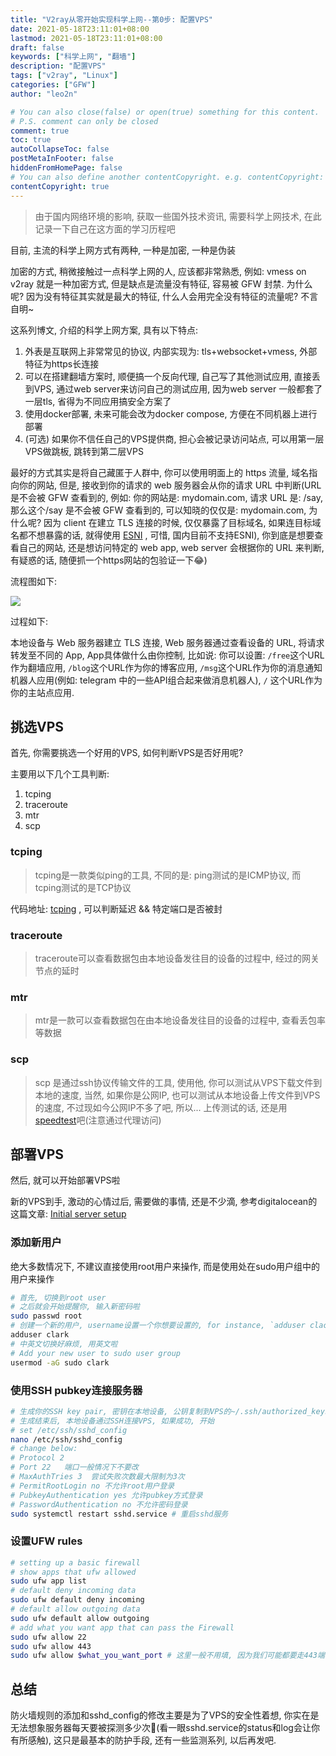 ```yaml
---
title: "V2ray从零开始实现科学上网--第0步: 配置VPS"
date: 2021-05-18T23:11:01+08:00
lastmod: 2021-05-18T23:11:01+08:00
draft: false
keywords: ["科学上网", "翻墙"]
description: "配置VPS"
tags: ["v2ray", "Linux"]
categories: ["GFW"]
author: "leo2n"

# You can also close(false) or open(true) something for this content.
# P.S. comment can only be closed
comment: true
toc: true
autoCollapseToc: false
postMetaInFooter: false
hiddenFromHomePage: false
# You can also define another contentCopyright. e.g. contentCopyright: "This is another copyright."
contentCopyright: true
---
```


<!--more-->

>由于国内网络环境的影响, 获取一些国外技术资讯, 需要科学上网技术, 在此记录一下自己在这方面的学习历程吧

目前, 主流的科学上网方式有两种, 一种是加密, 一种是伪装

加密的方式, 稍微接触过一点科学上网的人, 应该都非常熟悉, 例如: vmess on v2ray 就是一种加密方式, 但是缺点是流量没有特征, 容易被 GFW 封禁. 为什么呢? 因为没有特征其实就是最大的特征, 什么人会用完全没有特征的流量呢? 不言自明~

这系列博文, 介绍的科学上网方案, 具有以下特点: 

1. 外表是互联网上非常常见的协议, 内部实现为: tls+websocket+vmess, 外部特征为https长连接
2. 可以在搭建翻墙方案时, 顺便搞一个反向代理, 自己写了其他测试应用, 直接丢到VPS, 通过web server来访问自己的测试应用, 因为web server 一般都套了一层tls, 省得为不同应用搞安全方案了
3. 使用docker部署, 未来可能会改为docker compose, 方便在不同机器上进行部署
4. (可选) 如果你不信任自己的VPS提供商, 担心会被记录访问站点, 可以用第一层VPS做跳板, 跳转到第二层VPS

最好的方式其实是将自己藏匿于人群中, 你可以使用明面上的 https 流量, 域名指向你的网站, 但是, 接收到你的请求的 web 服务器会从你的请求 URL 中判断(URL 是不会被 GFW 查看到的, 例如: 你的网站是: mydomain.com, 请求 URL 是: /say, 那么这个/say 是不会被 GFW 查看到的, 可以知晓的仅仅是: mydomain.com, 为什么呢? 因为 client 在建立 TLS 连接的时候, 仅仅暴露了目标域名, 如果连目标域名都不想暴露的话, 就得使用  [ESNI](https://https://www.cloudflare.com/learning/ssl/what-is-encrypted-sni/) , 可惜, 国内目前不支持ESNI), 你到底是想要查看自己的网站, 还是想访问特定的 web app, web server 会根据你的 URL 来判断, 有疑惑的话, 随便抓一个https网站的包验证一下😂)

流程图如下:

![](/img/V2ray科学上网方案/proxy.png)

过程如下:

本地设备与 Web 服务器建立 TLS 连接, Web 服务器通过查看设备的 URL, 将请求转发至不同的 App, App具体做什么由你控制, 比如说: 你可以设置: `/free`这个URL作为翻墙应用, `/blog`这个URL作为你的博客应用, `/msg`这个URL作为你的消息通知机器人应用(例如: telegram 中的一些API组合起来做消息机器人), `/` 这个URL作为你的主站点应用.

## 挑选VPS

首先, 你需要挑选一个好用的VPS, 如何判断VPS是否好用呢? 

主要用以下几个工具判断: 

1. tcping
2. traceroute
3. mtr
4. scp

### tcping

> tcping是一款类似ping的工具, 不同的是: ping测试的是ICMP协议, 而tcping测试的是TCP协议

代码地址: [tcping](https://github.com/cloverstd/tcping) , 可以判断延迟 &&  特定端口是否被封

### traceroute

> traceroute可以查看数据包由本地设备发往目的设备的过程中, 经过的网关节点的延时

### mtr

> mtr是一款可以查看数据包在由本地设备发往目的设备的过程中, 查看丢包率等数据

### scp

> scp 是通过ssh协议传输文件的工具, 使用他, 你可以测试从VPS下载文件到本地的速度, 当然, 如果你是公网IP, 也可以测试从本地设备上传文件到VPS的速度, 不过现如今公网IP不多了吧, 所以... 上传测试的话, 还是用[speedtest](https://www.speedtest.net/)吧(注意通过代理访问)

## 部署VPS

然后, 就可以开始部署VPS啦

新的VPS到手, 激动的心情过后, 需要做的事情, 还是不少滴, 参考digitalocean的这篇文章: [Initial server setup](https://www.digitalocean.com/community/tutorials/initial-server-setup-with-ubuntu-20-04)

### 添加新用户

绝大多数情况下, 不建议直接使用root用户来操作, 而是使用处在sudo用户组中的用户来操作

```bash
# 首先, 切换到root user
# 之后就会开始提醒你, 输入新密码啦
sudo passwd root
# 创建一个新的用户, username设置一个你想要设置的, for instance, `adduser clack`
adduser clark
# 中英文切换好麻烦, 用英文啦
# Add your new user to sudo user group
usermod -aG sudo clark
```

### 使用SSH pubkey连接服务器

```bash
# 生成你的SSH key pair, 密钥在本地设备, 公钥复制到VPS的~/.ssh/authorized_keys 文件中, 博文中有一篇: "ssh登录远程机器且不用密码" 提到这个
# 生成结束后, 本地设备通过SSH连接VPS, 如果成功, 开始
# set /etc/ssh/sshd_config
nano /etc/ssh/sshd_config
# change below:
# Protocol 2    
# Port 22   端口一般情况下不要改
# MaxAuthTries 3  尝试失败次数最大限制为3次
# PermitRootLogin no 不允许root用户登录
# PubkeyAuthentication yes 允许pubkey方式登录
# PasswordAuthentication no 不允许密码登录
sudo systemctl restart sshd.service # 重启sshd服务
```

### 设置UFW rules

```bash
# setting up a basic firewall
# show apps that ufw allowed
sudo ufw app list
# default deny incoming data
sudo ufw default deny incoming
# default allow outgoing data 
sudo ufw default allow outgoing
# add what you want app that can pass the Firewall
sudo ufw allow 22
sudo ufw allow 443
sudo ufw allow $what_you_want_port # 这里一般不用填, 因为我们可能都要走443端口了, 除非你有应用要直接和外网连接
```

## 总结

防火墙规则的添加和sshd_config的修改主要是为了VPS的安全性着想, 你实在是无法想象服务器每天要被探测多少次🤣(看一眼sshd.service的status和log会让你有所感触), 这只是最基本的防护手段, 还有一些监测系列, 以后再发吧.

